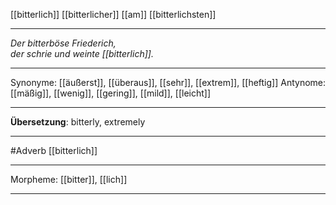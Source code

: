 [[bitterlich]]
[[bitterlicher]]
[[am]] [[bitterlichsten]]

---

_Der bitterböse Friederich,_  
_der schrie und weinte [[bitterlich]]._

---

Synonyme: [[äußerst]], [[überaus]], [[sehr]], [[extrem]], [[heftig]]
Antynome: [[mäßig]], [[wenig]], [[gering]], [[mild]], [[leicht]]

---

**Übersetzung**:
bitterly, extremely

---

#Adverb [[bitterlich]]

---

Morpheme:
[[bitter]], [[lich]]

---
